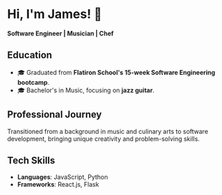 # Hi, I'm James! 👋

**Software Engineer | Musician | Chef**

## Education
- 🎓 Graduated from **Flatiron School's 15-week Software Engineering bootcamp**.
- 🎓 Bachelor's in Music, focusing on **jazz guitar**.

## Professional Journey
Transitioned from a background in music and culinary arts to software development, bringing unique creativity and problem-solving skills.

## Tech Skills
- **Languages**: JavaScript, Python
- **Frameworks**: React.js, Flask

